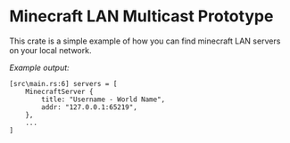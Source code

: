 # Minecraft LAN Multicast **Prototype**
This crate is a simple example of how you can find minecraft LAN servers on your local network.

*Example output:*
```
[src\main.rs:6] servers = [
    MinecraftServer {
        title: "Username - World Name",
        addr: "127.0.0.1:65219",
    },
    ...
]
```